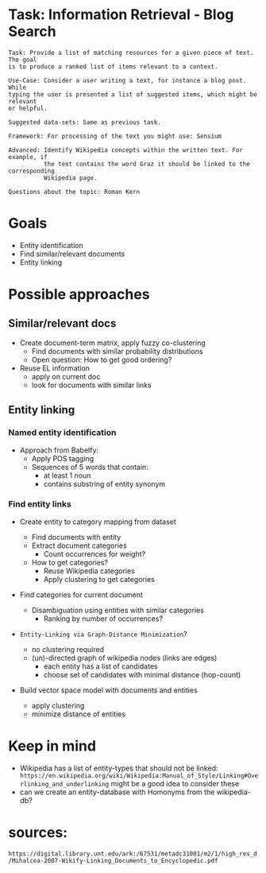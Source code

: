 # Task: Information Retrieval - Blog Search

```
Task: Provide a list of matching resources for a given piece of text. The goal
is to produce a ranked list of items relevant to a context.

Use-Case: Consider a user writing a text, for instance a blog post. While
typing the user is presented a list of suggested items, which might be relevant
or helpful.

Suggested data-sets: Same as previous task.

Framework: For processing of the text you might use: Sensium

Advanced: Identify Wikipedia concepts within the written text. For example, if
          the text contains the word Graz it should be linked to the corresponding
          Wikipedia page.

Questions about the topic: Roman Kern
```

# Goals
- Entity identification
- Find similar/relevant documents
- Entity linking

# Possible approaches

## Similar/relevant docs

- Create document-term matrix, apply fuzzy co-clustering
  - Find documents with similar probability distributions
  - Open question: How to get good ordering?
- Reuse EL information
  - apply on current doc
  - look for documents with similar links

## Entity linking

### Named entity identification

- Approach from Babelfy:
  - Apply POS tagging
  - Sequences of 5 words that contain:
    - at least 1 noun
    - contains substring of entity synonym

### Find entity links

- Create entity to category mapping from dataset
  - Find documents with entity
  - Extract document categories
    - Count occurrences for weight?
  - How to get categories?
    - Reuse Wikipedia categories
    - Apply clustering to get categories
- Find categories for current document 
  - Disambiguation using entities with similar categories
    - Ranking by number of occurrences?
- `Entity-Linking via Graph-Distance Minimization`?
	- no clustering required
	- (un)-directed graph of wikipedia nodes (links are edges)
		- each entity has a list of candidates
		- choose set of candidates with minimal distance (hop-count)

- Build vector space model with documents and entities
  - apply clustering
  - minimize distance of entities

# Keep in mind
- Wikipedia has a list of entity-types that should not be linked:
`	https://en.wikipedia.org/wiki/Wikipedia:Manual_of_Style/Linking#Overlinking_and_underlinking`
	might be a good idea to consider these
- can we create an entity-database with Homonyms from the wikipedia-db?


# sources:
`https://digital.library.unt.edu/ark:/67531/metadc31001/m2/1/high_res_d/Mihalcea-2007-Wikify-Linking_Documents_to_Encyclopedic.pdf`

